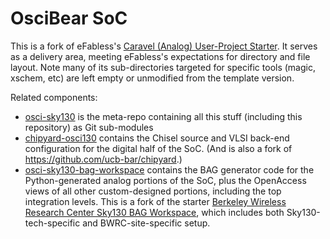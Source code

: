 
# OsciBear SoC

This is a fork of eFabless's [Caravel (Analog) User-Project Starter](https://github.com/efabless/caravel_user_project_analog). It serves as a delivery area, meeting eFabless's expectations for directory and file layout. Note many of its sub-directories targeted for specific tools (magic, xschem, etc) are left empty or unmodified from the template version. 

Related components: 

* [osci-sky130]() is the meta-repo containing all this stuff (including this repository) as Git sub-modules 
* [chipyard-osci130]() contains the Chisel source and VLSI back-end configuration for the digital half of the SoC. (And is also a fork of https://github.com/ucb-bar/chipyard.) 
* [osci-sky130-bag-workspace]() contains the BAG generator code for the Python-generated analog portions of the SoC, plus the OpenAccess views of all other custom-designed portions, including the top integration levels. This is a fork of the starter [Berkeley Wireless Research Center Sky130 BAG Workspace](https://bwrcrepo.eecs.berkeley.edu/swtech130/bag3_skywater130_workspace), which includes both Sky130-tech-specific and BWRC-site-specific setup. 

